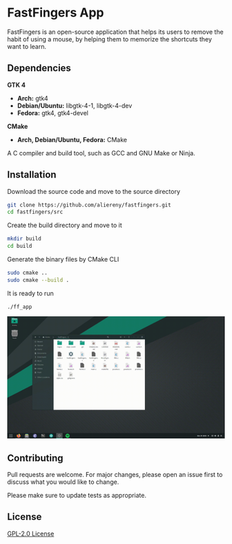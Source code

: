 # FastFingers App

FastFingers is an open-source application that helps its users to remove the habit of using a mouse, by helping them to memorize the shortcuts they want to learn.

## Dependencies
**GTK 4**   
  * **Arch:** gtk4
  * **Debian/Ubuntu:** libgtk-4-1, libgtk-4-dev 
  * **Fedora:** gtk4, gtk4-devel

**CMake**   
  * **Arch, Debian/Ubuntu, Fedora:** CMake

A C compiler and build tool, such as GCC and GNU Make or Ninja.

## Installation

Download the source code and move to the source directory

```bash
git clone https://github.com/aliereny/fastfingers.git
cd fastfingers/src
```
Create the build directory and move to it

```bash
mkdir build
cd build
```

Generate the binary files by CMake CLI

```bash
sudo cmake ..
sudo cmake --build .
```
It is ready to run
```bash
./ff_app
```

![](intro.gif)

## Contributing
Pull requests are welcome. For major changes, please open an issue first to discuss what you would like to change.

Please make sure to update tests as appropriate.

## License
[GPL-2.0 License](https://github.com/CCExtractor/fastfingers/blob/main/LICENSE)
